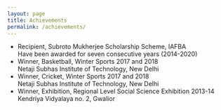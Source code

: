 ```yaml
---
layout: page
title: Achievements
permalink: /achievements/
---
```


- Recipient, Subroto Mukherjee Scholarship Scheme, IAFBA   
  Have been awarded for seven consecutive years (2014-2020)  
- Winner, Basketball, Winter Sports 2017 and 2018  
  Netaji Subhas Institute of Technology, New Delhi     
- Winner, Cricket, Winter Sports 2017 and 2018  
  Netaji Subhas Institute of Technology, New Delhi      
- Winner, Exhibition, Regional Level Social Science Exhibition 2013-14  
  Kendriya Vidyalaya no. 2, Gwalior  
